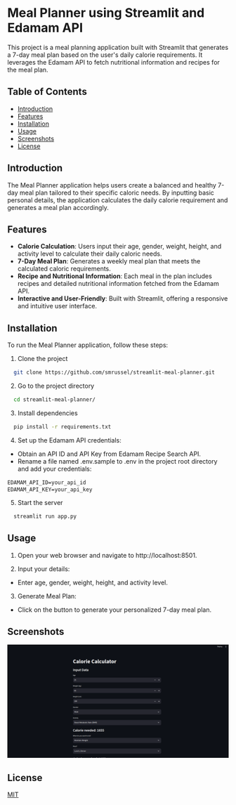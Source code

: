 # Meal Planner using Streamlit and Edamam API

This project is a meal planning application built with Streamlit that generates a 7-day meal plan based on the user's daily calorie requirements. It leverages the Edamam API to fetch nutritional information and recipes for the meal plan.

## Table of Contents
- [Introduction](#introduction)
- [Features](#features)
- [Installation](#installation)
- [Usage](#usage)
- [Screenshots](#screenshots)
- [License](#license)

## Introduction

The Meal Planner application helps users create a balanced and healthy 7-day meal plan tailored to their specific caloric needs. By inputting basic personal details, the application calculates the daily calorie requirement and generates a meal plan accordingly.

## Features

- **Calorie Calculation**: Users input their age, gender, weight, height, and activity level to calculate their daily caloric needs.
- **7-Day Meal Plan**: Generates a weekly meal plan that meets the calculated caloric requirements.
- **Recipe and Nutritional Information**: Each meal in the plan includes recipes and detailed nutritional information fetched from the Edamam API.
- **Interactive and User-Friendly**: Built with Streamlit, offering a responsive and intuitive user interface.

## Installation

To run the Meal Planner application, follow these steps:


1. Clone the project

```bash
  git clone https://github.com/smrussel/streamlit-meal-planner.git
```

2. Go to the project directory

```bash
  cd streamlit-meal-planner/
```

3. Install dependencies

```bash
  pip install -r requirements.txt
```



4. Set up the Edamam API credentials:

* Obtain an API ID and API Key from Edamam Recipe Search API.
* Rename a file named .env.sample to .env in the project root directory and add your credentials:

```env
EDAMAM_API_ID=your_api_id
EDAMAM_API_KEY=your_api_key
```

5. Start the server

```bash
  streamlit run app.py
```

## Usage

1. Open your web browser and navigate to http://localhost:8501.

2. Input your details:

* Enter age, gender, weight, height, and activity level.

3. Generate Meal Plan:

* Click on the button to generate your personalized 7-day meal plan.


## Screenshots

![App Screenshot](./demo-1.png)
## License

[MIT](./LICENSE)

